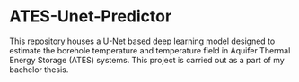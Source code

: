 # ATES-Unet-Predictor
This repository houses a U-Net based deep learning model designed to estimate the borehole temperature and temperature field in Aquifer Thermal Energy Storage (ATES) systems. This project is carried out as a part of my bachelor thesis. 

